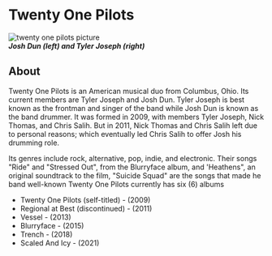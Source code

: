 # Twenty One Pilots


![twenty one pilots picture](https://e-cdn-images.dzcdn.net/images/artist/c259fffca57feb4274a932f90392521f/500x500-000000-80-0-0.jpg)      
           ***Josh Dun (left) and Tyler Joseph (right)***

## About
Twenty One Pilots is an American musical duo from Columbus, Ohio. Its current members are Tyler Joseph and Josh Dun. Tyler Joseph is best known as the frontman and singer of the band while Josh Dun is known as the band drummer. It was formed in 2009, with members Tyler Joseph, Nick Thomas, and Chris Salih. But in 2011, Nick Thomas and Chris Salih left due to personal reasons; which eventually led Chris Salih to offer Josh his drumming role.


 Its genres include rock, alternative, pop, indie, and electronic.
Their songs "Ride" and "Stressed Out", from the Blurryface album, and 'Heathens", an original soundtrack to the film, "Suicide Squad" are the songs that made he band well-known
 Twenty One Pilots currently has six (6) albums
- Twenty One Pilots (self-titled) - (2009)
- Regional at Best (discontinued) - (2011)
- Vessel - (2013)
- Blurryface - (2015)
- Trench - (2018)
- Scaled And Icy - (2021)
